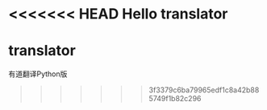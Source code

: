 <<<<<<< HEAD
Hello translator
=======
# translator
有道翻译Python版
>>>>>>> 3f3379c6ba79965edf1c8a42b885749f1b82c296
